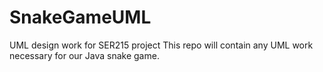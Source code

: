 # SnakeGameUML
UML design work for SER215 project
This repo will contain any UML work necessary for our Java snake game.
